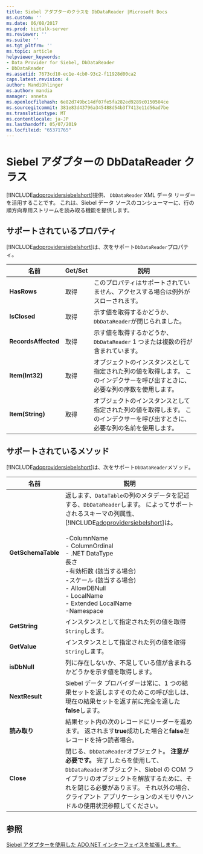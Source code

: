 ```yaml
---
title: Siebel アダプターのクラスを DbDataReader |Microsoft Docs
ms.custom: ''
ms.date: 06/08/2017
ms.prod: biztalk-server
ms.reviewer: ''
ms.suite: ''
ms.tgt_pltfrm: ''
ms.topic: article
helpviewer_keywords:
- Data Provider for Siebel, DbDataReader
- DbDataReader
ms.assetid: 7673cd10-ec1e-4cb0-93c2-f11928d00ca2
caps.latest.revision: 4
author: MandiOhlinger
ms.author: mandia
manager: anneta
ms.openlocfilehash: 6e82d749bc14df07fe5fa282ed9289c0150504ce
ms.sourcegitcommit: 381e83d43796a345488d54b3f7413e11d56ad7be
ms.translationtype: MT
ms.contentlocale: ja-JP
ms.lasthandoff: 05/07/2019
ms.locfileid: "65371765"
---
```

# <a name="dbdatareader-class-in-the-siebel-adapter"></a>Siebel アダプターの DbDataReader クラス
[!INCLUDE[adoprovidersiebelshort](../../includes/adoprovidersiebelshort-md.md)]提供、 `DbDataReader` XML データ リーダーを活用することです。 これは、Siebel データ ソースのコンシューマーに、行の順方向専用ストリームを読み取る機能を提供します。  

## <a name="supported-properties"></a>サポートされているプロパティ  
 [!INCLUDE[adoprovidersiebelshort](../../includes/adoprovidersiebelshort-md.md)]は、次をサポート`DbDataReader`プロパティ。  

|名前|Get/Set|説明|  
|----------|--------------|-----------------|  
|**HasRows**|取得|このプロパティはサポートされていません、アクセスする場合は例外がスローされます。|  
|**IsClosed**|取得|示す値を取得するかどうか、`DbDataReader`が閉じられました。|  
|**RecordsAffected**|取得|示す値を取得するかどうか、 `DbDataReader` 1 つまたは複数の行が含まれています。|  
|**Item(Int32)**|取得|オブジェクトのインスタンスとして指定された列の値を取得します。 このインデクサーを呼び出すときに、必要な列の序数を使用します。|  
|**Item(String)**|取得|オブジェクトのインスタンスとして指定された列の値を取得します。 このインデクサーを呼び出すときに、必要な列の名前を使用します。|  

## <a name="supported-methods"></a>サポートされているメソッド  
 [!INCLUDE[adoprovidersiebelshort](../../includes/adoprovidersiebelshort-md.md)]は、次をサポート`DbDataReader`メソッド。  


|        名前        |                                                                                                                                                                                                                            説明                                                                                                                                                                                                                             |
|--------------------|--------------------------------------------------------------------------------------------------------------------------------------------------------------------------------------------------------------------------------------------------------------------------------------------------------------------------------------------------------------------------------------------------------------------------------------------------------------------|
| **GetSchemaTable** | 返します、`DataTable`の列のメタデータを記述する、`DbDataReader`します。 によってサポートされるスキーマの列属性、[!INCLUDE[adoprovidersiebelshort](../../includes/adoprovidersiebelshort-md.md)]は。<br /><br /> -ColumnName<br />-   ColumnOrdinal<br />-   .NET DataType<br />長さ<br />-有効桁数 (該当する場合)<br />-スケール (該当する場合)<br />-   AllowDBNull<br />-   LocalName<br />-   Extended LocalName<br />-Namespace |
|   **GetString**    |                                                                                                                                                                                                 インスタンスとして指定された列の値を取得`String`します。                                                                                                                                                                                                 |
|    **GetValue**    |                                                                                                                                                                                                 インスタンスとして指定された列の値を取得`String`します。                                                                                                                                                                                                 |
|    **isDbNull**    |                                                                                                                                                                                       列に存在しないか、不足している値が含まれるかどうかを示す値を取得します。                                                                                                                                                                                       |
|   **NextResult**   |                                                                                                                                                           Siebel データ プロバイダーは常に、1 つの結果セットを返しますそのためこの呼び出しは、現在の結果セットを返す前に完全を達した**false**します。                                                                                                                                                           |
|      **読み取り**      |                                                                                                                                                         結果セット内の次のレコードにリーダーを進めます。  返されます**true**成功した場合と**false**左レコードを持つ読者場合。                                                                                                                                                         |
|     **Close**      |                                                                                                         閉じる、`DbDataReader`オブジェクト。 **注意が必要です。** 完了したらを使用して、`DbDataReader`オブジェクト、Siebel の COM ライブラリのオブジェクトを解放するために、それを閉じる必要があります。 それ以外の場合、クライアント アプリケーションのメモリやハンドルの使用状況参照してください。                                                                                                          |

## <a name="see-also"></a>参照  
 [Siebel アダプターを使用した ADO.NET インターフェイスを拡張します。](../../adapters-and-accelerators/adapter-siebel/extend-ado-net-interfaces-with-the-siebel-adapter.md)
